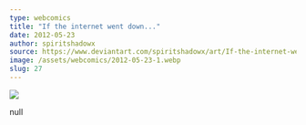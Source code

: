 ```yaml
---
type: webcomics
title: "If the internet went down..."
date: 2012-05-23
author: spiritshadowx
source: https://www.deviantart.com/spiritshadowx/art/If-the-internet-went-down-303869030
image: /assets/webcomics/2012-05-23-1.webp
slug: 27
---
```


![](/assets/webcomics/2012-05-23-1.webp)

null
